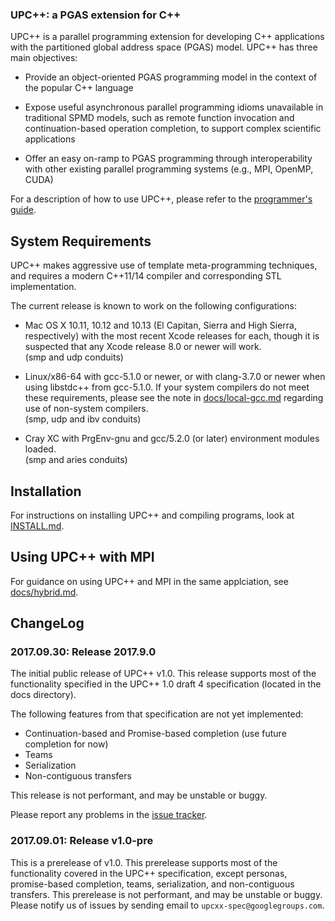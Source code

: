 ### UPC\+\+: a PGAS extension for C\+\+ ###

UPC++ is a parallel programming extension for developing C++ applications with the partitioned
global address space (PGAS) model.  UPC++ has three main objectives:

* Provide an object-oriented PGAS programming model in the context of the popular C++ language

* Expose useful asynchronous parallel programming idioms unavailable in traditional SPMD models, such as
  remote function invocation and continuation-based operation completion, to support complex scientific
  applications
 
* Offer an easy on-ramp to PGAS programming through interoperability with other existing parallel
  programming systems (e.g., MPI, OpenMP, CUDA)

For a description of how to use UPC++, please refer to the [programmer's guide](docs/guide/guide.pdf). 

## System Requirements

UPC++ makes aggressive use of template meta-programming techniques, and
requires a modern C++11/14 compiler and corresponding STL implementation.

The current release is known to work on the following configurations:


* Mac OS X 10.11, 10.12 and 10.13 (El Capitan, Sierra and High Sierra,
 respectively) with the most recent Xcode releases for each, though it is
 suspected that any Xcode release 8.0 or newer will work.  
 (smp and udp conduits)

* Linux/x86-64 with gcc-5.1.0 or newer, or with clang-3.7.0 or newer when
 using libstdc++ from gcc-5.1.0.  If your system compilers do not meet these
 requirements, please see the note in [docs/local-gcc.md](docs/local-gcc.md)
 regarding use of non-system compilers.  
 (smp, udp and ibv conduits)

* Cray XC with PrgEnv-gnu and gcc/5.2.0 (or later) environment modules loaded.  
 (smp and aries conduits)

## Installation

For instructions on installing UPC++ and compiling programs, look at [INSTALL.md](INSTALL.md).

## Using UPC++ with MPI

For guidance on using UPC++ and MPI in the same applciation, see [docs/hybrid.md](docs/hybrid.md).

## ChangeLog

### 2017.09.30: Release 2017.9.0 

The initial public release of UPC++ v1.0. This release supports most of the
functionality specified in the UPC++ 1.0 draft 4 specification (located in the
docs directory). 

The following features from that specification are not yet implemented:

 * Continuation-based and Promise-based completion (use future completion for now)
 * Teams
 * Serialization
 * Non-contiguous transfers

This release is not performant, and may be unstable or buggy.

Please report any problems in the [issue tracker](https://bitbucket.org/berkeleylab/upcxx/issues).

### 2017.09.01: Release v1.0-pre

This is a prerelease of v1.0. This prerelease supports most of the
functionality covered in the UPC++ specification, except personas, promise-based completion, teams,
serialization, and non-contiguous transfers. This prerelease is not performant, and may be unstable
or buggy. Please notify us of issues by sending email to `upcxx-spec@googlegroups.com`.

